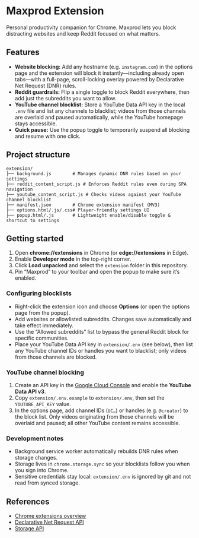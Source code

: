 # Maxprod Extension

Personal productivity companion for Chrome. Maxprod lets you block distracting websites and keep Reddit focused on what matters.

## Features

- **Website blocking:** Add any hostname (e.g. `instagram.com`) in the options page and the extension will block it instantly—including already open tabs—with a full-page, scroll-locking overlay powered by Declarative Net Request (DNR) rules.
- **Reddit guardrails:** Flip a single toggle to block Reddit everywhere, then add just the subreddits you want to allow.
- **YouTube channel blocklist:** Store a YouTube Data API key in the local `.env` file and list any channels to blacklist; videos from those channels are overlaid and paused automatically, while the YouTube homepage stays accessible.
- **Quick pause:** Use the popup toggle to temporarily suspend all blocking and resume with one click.

## Project structure

```
extension/
├── background.js        # Manages dynamic DNR rules based on your settings
├── reddit_content_script.js # Enforces Reddit rules even during SPA navigation
├── youtube_content_script.js # Checks videos against your YouTube channel blocklist
├── manifest.json        # Chrome extension manifest (MV3)
├── options.html/.js/.css# Player-friendly settings UI
├── popup.html/.js       # Lightweight enable/disable toggle & shortcut to settings
```

## Getting started

1. Open **chrome://extensions** in Chrome (or **edge://extensions** in Edge).
2. Enable **Developer mode** in the top-right corner.
3. Click **Load unpacked** and select the `extension` folder in this repository.
4. Pin “Maxprod” to your toolbar and open the popup to make sure it’s enabled.

### Configuring blocklists

- Right-click the extension icon and choose **Options** (or open the options page from the popup).
- Add websites or allowlisted subreddits. Changes save automatically and take effect immediately.
- Use the “Allowed subreddits” list to bypass the general Reddit block for specific communities.
- Place your YouTube Data API key in `extension/.env` (see below), then list any YouTube channel IDs or handles you want to blacklist; only videos from those channels are blocked.

### YouTube channel blocking

1. Create an API key in the [Google Cloud Console](https://console.cloud.google.com/apis/dashboard) and enable the **YouTube Data API v3**.
2. Copy `extension/.env.example` to `extension/.env`, then set the `YOUTUBE_API_KEY` value.
3. In the options page, add channel IDs (`UC…`) or handles (e.g. `@creator`) to the block list. Only videos originating from those channels will be overlaid and paused; all other YouTube content remains accessible.

### Development notes

- Background service worker automatically rebuilds DNR rules when storage changes.
- Storage lives in `chrome.storage.sync` so your blocklists follow you when you sign into Chrome.
- Sensitive credentials stay local: `extension/.env` is ignored by git and not read from synced storage.

## References

- [Chrome extensions overview](https://developer.chrome.com/docs/extensions/)
- [Declarative Net Request API](https://developer.chrome.com/docs/extensions/reference/declarativeNetRequest/)
- [Storage API](https://developer.chrome.com/docs/extensions/reference/storage/)
